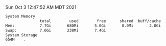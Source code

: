 Sun Oct  3 12:47:52 AM MDT 2021
```bash
System Memory
               total        used        free      shared  buff/cache   available
Mem:           7.7Gi       680Mi       5.0Gi       8.0Mi       2.0Gi       6.7Gi
Swap:          7.6Gi       238Mi       7.4Gi
System Storage
654M	.
```
```bash
